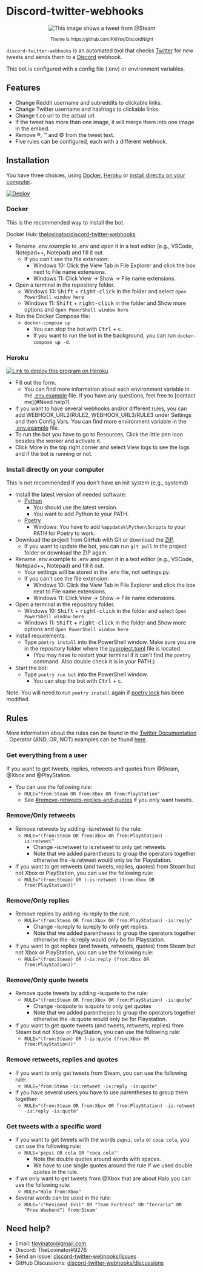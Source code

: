 # Discord-twitter-webhooks

<p align="center">
  <img src="https://i.lovinator.space/discord-twitter-webhooks.png" title="Example Image" alt="This image shows a tweet from @Steam"/>
</p>

<p align="center">
<sup> 
Theme is https://github.com/KillYoy/DiscordNight
</sup>
</p>

`discord-twitter-webhooks` is an automated tool that checks [Twitter](https://twitter.com) for new tweets and sends them
to a [Discord](https://discord.com/) webhook.

This bot is configured with a config file (.env) or environment variables.

## Features

- Change Reddit username and subreddits to clickable links.
- Change Twitter username and hashtags to clickable links.
- Change t.co url to the actual url.
- If the tweet has more than one image, it will merge them into one
  image in the embed.
- Remove ®, ™ and © from the tweet text.
- Five rules can be configured, each with a different webhook.

## Installation

You have three choices, using [Docker](https://hub.docker.com/r/thelovinator/discord-twitter-webhooks),
[Heroku](https://dashboard.heroku.com/apps/discord-twitter-webhooks)
or [install directly on your computer](#Install-directly-on-your-computer).

[![Deploy](https://www.herokucdn.com/deploy/button.svg)](https://heroku.com/deploy)

### Docker

This is the recommended way to install the bot.

Docker Hub: [thelovinator/discord-twitter-webhooks](https://hub.docker.com/r/thelovinator/discord-twitter-webhooks)

- Rename .env.example to .env and open it in a text editor (e.g., VSCode, Notepad++, Notepad) and fill it out.
    - If you can't see the file extension:
        - Windows 10: Click the View Tab in File Explorer and click the box next to File name extensions.
        - Windows 11: Click View -> Show -> File name extensions.
- Open a terminal in the repository folder.
    - Windows 10: <kbd>Shift</kbd> + <kbd>right-click</kbd> in the folder and select `Open PowerShell window here`
    - Windows 11: <kbd>Shift</kbd> + <kbd>right-click</kbd> in the folder and Show more options
      and `Open PowerShell window here`
- Run the Docker Compose file:
    - `docker-compose up`
        - You can stop the bot with <kbd>Ctrl</kbd> + <kbd>c</kbd>.
        - If you want to run the bot in the background, you can run `docker-compose up -d`.

### Heroku

[![Link to deploy this program on Heroku](https://www.herokucdn.com/deploy/button.svg "Deploy")](https://heroku.com/deploy)

- Fill out the form.
    - You can find more information about each environment variable in the [.env.example](.env.example) file. If you
      have any questions, feel free to [contact me](#Need help?)
- If you want to have several webhooks and/or different rules, you can add WEBHOOK_URL2/RULE2, WEBHOOK_URL3/RULE3
  under Settings and then Config Vars. You can find more environment variable in the [.env.example](.env.example) file.
- To run the bot you have to go to Resources, Click the little pen icon besides the worker and activate it.
- Click More in the top right corner and select View logs to see the logs and if the bot is running or not.

### Install directly on your computer

This is not recommended if you don't have an init system (e.g., systemd)

- Install the latest version of needed software:
    - [Python](https://www.python.org/)
        - You should use the latest version.
        - You want to add Python to your PATH.
    - [Poetry](https://python-poetry.org/docs/master/#installation)
        - Windows: You have to add `%appdata%\Python\Scripts` to your PATH for Poetry to work.
- Download the project from GitHub with Git or download
  the [ZIP](https://github.com/TheLovinator1/discord-twitter-webhooks/archive/refs/heads/master.zip).
    - If you want to update the bot, you can run `git pull` in the project folder or download the ZIP again.
- Rename .env.example to .env and open it in a text editor (e.g.,
  VSCode, Notepad++, Notepad) and fill it out.
    - Your settings will be stored in the .env file, not settings.py.
    - If you can't see the file extension:
        - Windows 10: Click the View Tab in File Explorer and click the box next to File name extensions.
        - Windows 11: Click View -> Show -> File name extensions.
- Open a terminal in the repository folder.
    - Windows 10: <kbd>Shift</kbd> + <kbd>right-click</kbd> in the folder and select `Open PowerShell window here`
    - Windows 11: <kbd>Shift</kbd> + <kbd>right-click</kbd> in the folder and Show more options
      and `Open PowerShell window here`
- Install requirements:
    - Type `poetry install` into the PowerShell window. Make sure you are
      in the repository folder where the [pyproject.toml](pyproject.toml) file is located.
        - (You may have to restart your terminal if it can't find the `poetry` command. Also double check it is in
          your PATH.)
- Start the bot:
    - Type `poetry run bot` into the PowerShell window.
        - You can stop the bot with <kbd>Ctrl</kbd> + <kbd>c</kbd>.

Note: You will need to run `poetry install` again if [poetry.lock](poetry.lock) has been modified.

## Rules

More information about the rules can be found in
the [Twitter Documentation](https://developer.twitter.com/en/docs/twitter-api/tweets/filtered-stream/integrate/build-a-rule)
.
Operator (AND, OR, NOT) examples can be found [here](rule-operators.md).

### Get everything from a user

If you want to get tweets, replies, retweets and quotes from @Steam, @Xbox and @PlayStation.

- You can use the following rule:
    - `RULE="from:Steam OR from:Xbox OR from:PlayStation"`
    - See [#remove-retweets-replies-and-quotes](#remove-retweets-replies-and-quotes) if you only want tweets.

### Remove/Only retweets

- Remove retweets by adding -is:retweet to the rule:
    - `RULE="(from:Steam OR from:Xbox OR from:PlayStation) -is:retweet"`
        - Change -is:retweet to is:retweet to only get retweets.
        - Note that we added parentheses to group the operators together otherwise the -is:retweet would only be for
          Playstation.
- If you want to get retweets (and tweets, replies, quotes) from Steam but not Xbox or PlayStation, you can use the
  following rule:
    - `RULE="(from:Steam) OR (-is:retweet (from:Xbox OR from:PlayStation))"`

### Remove/Only replies

- Remove replies by adding -is:reply to the rule.
    - `RULE="(from:Steam OR from:Xbox OR from:PlayStation) -is:reply"`
        - Change -is:reply to is:reply to only get replies.
        - Note that we added parentheses to group the operators together otherwise the -is:reply would only be for
          Playstation.
- If you want to get replies (and tweets, retweets, quotes) from Steam but not Xbox or PlayStation, you can use the
  following rule:
    - `RULE="(from:Steam) OR (-is:reply (from:Xbox OR from:PlayStation))"`

### Remove/Only quote tweets

- Remove quote tweets by adding -is:quote to the rule:
    - `RULE="(from:Steam OR from:Xbox OR from:PlayStation) -is:quote"`
        - Change -is:quote to is:quote to only get quotes
        - Note that we added parentheses to group the operators together otherwise the -is:quote would only be for
          Playstation.
- If you want to get quote tweets (and tweets, retweets, replies) from Steam but not Xbox or PlayStation, you can use
  the following rule:
    - `RULE="(from:Steam) OR (-is:quote (from:Xbox OR from:PlayStation))"`

### Remove retweets, replies and quotes

- If you want to only get tweets from Steam, you can use the following rule:
    - `RULE="from:Steam -is:retweet -is:reply -is:quote"`
- If you have several users you have to use parentheses to group them together:
    - `RULE="(from:Steam OR from:Xbox OR from:PlayStation) -is:retweet -is:reply -is:quote"`

### Get tweets with a specific word

- If you want to get tweets with the words `pepsi`, `cola` or `coca cola`, you
  can use the following rule:
    - `RULE='pepsi OR cola OR "coca cola"'`
        - Note the double quotes around words with spaces.
        - We have to use single quotes around the rule if we used double quotes in the rule.
- If we only want to get tweets from @Xbox that are about Halo you can use the following rule:
    - `RULE="Halo from:Xbox"`
- Several words can be used in the rule:
    - `RULE='("Resident Evil" OR "Team Fortress" OR "Terraria" OR "Free Weekend") from:Steam'`

## Need help?

- Email: [tlovinator@gmail.com](mailto:tlovinator@gmail.com)
- Discord: TheLovinator#9276
- Send an issue: [discord-twitter-webhooks/issues](https://github.com/TheLovinator1/discord-twitter-webhooks/issues)
- GitHub
  Discussions: [discord-twitter-webhooks/discussions](https://github.com/TheLovinator1/discord-twitter-webhooks/discussions)
